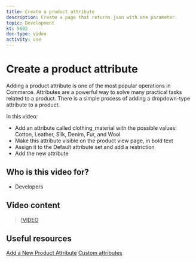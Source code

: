 ```yaml
---
title: Create a product attribute
description: Create a page that returns json with one parameter.
topic: Development
kt: 5602
doc-type: video
activity: use
---
```


# Create a product attribute

Adding a product attribute is one of the most popular operations in Commerce. Attributes are a powerful way to solve many practical tasks related to a product. There is a simple process of adding a dropdown-type attribute to a product.

In this video:

- Add an attribute called clothing_material with the possible values: Cotton, Leather, Silk, Denim, Fur, and Wool
- Make this attribute visible on the product view page, in bold text
- Assign it to the Default attribute set and add a restriction
- Add the new attribute

## Who is this video for?

- Developers
  
## Video content

>[!VIDEO](https://video.tv.adobe.com/v/35789?quality=12&learn=on)

## Useful resources

[Add a New Product Attribute](https://devdocs.magento.com/videos/fundamentals/add-new-product-attribute/)
[Custom attributes](https://devdocs.magento.com/guides/v2.4/howdoi/custom-attributes/introduction.html)
